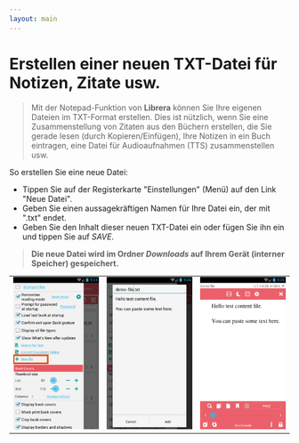 ```yaml
---
layout: main
---
```


# Erstellen einer neuen TXT-Datei für Notizen, Zitate usw.

> Mit der Notepad-Funktion von **Librera** können Sie Ihre eigenen Dateien im TXT-Format erstellen. Dies ist nützlich, wenn Sie eine Zusammenstellung von Zitaten aus den Büchern erstellen, die Sie gerade lesen (durch Kopieren/Einfügen), Ihre Notizen in ein Buch eintragen, eine Datei für Audioaufnahmen (TTS) zusammenstellen usw.

So erstellen Sie eine neue Datei:
* Tippen Sie auf der Registerkarte &quot;Einstellungen&quot; (Menü) auf den Link &quot;Neue Datei&quot;.
* Geben Sie einen aussagekräftigen Namen für Ihre Datei ein, der mit &quot;.txt&quot; endet.
* Geben Sie den Inhalt dieser neuen TXT-Datei ein oder fügen Sie ihn ein und tippen Sie auf _SAVE_.
> **Die neue Datei wird im Ordner _Downloads_ auf Ihrem Gerät (interner Speicher) gespeichert.**

||||
|-|-|-|
|![](1.png)|![](2.png)|![](3.png)|
